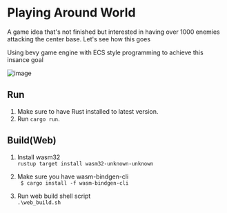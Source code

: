 # Playing Around World

A game idea that's not finished but interested in having over 1000 enemies attacking the center base.
Let's see how this goes

Using bevy game engine with ECS style programming to achieve this insance goal

![image](https://github.com/WillYuum/playing_around_world/assets/33324037/5441cd70-6f53-4f91-86fc-2901ae37440a)

## Run

1. Make sure to have Rust installed to latest version.
2. Run `cargo run`. 

## Build(Web)

1. Install wasm32   
```rustup target install wasm32-unknown-unknown```

2. Make sure you have wasm-bindgen-cli   
``` $ cargo install -f wasm-bindgen-cli```

3. Run web build shell script   
``` .\web_build.sh ```